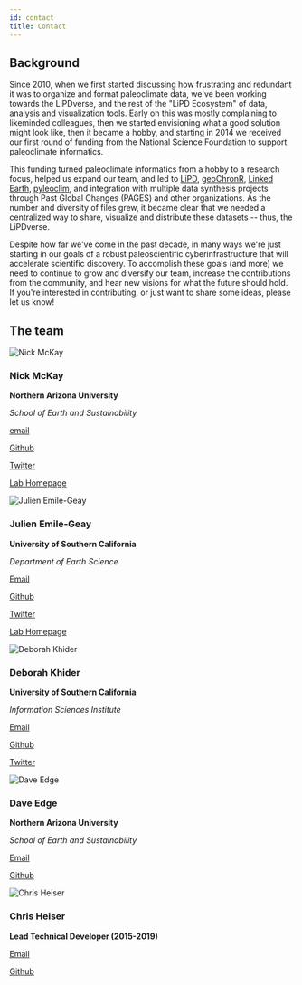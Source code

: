 ```yaml
---
id: contact
title: Contact
---
```


## Background

Since 2010, when we first started discussing how frustrating and redundant it was to organize and format paleoclimate data, we've been working towards the LiPDverse, and the rest of the "LiPD Ecosystem" of data, analysis and visualization tools. Early on this was mostly complaining to likeminded colleagues, then we started envisioning what a good solution might look like, then it became a hobby, and starting in 2014 we received our first round of funding from the National Science Foundation to support paleoclimate informatics.

This funding turned paleoclimate informatics from a hobby to a research focus, helped us expand our team, and led to [LiPD](http://lipd.net), [geoChronR](http://nickmckay.github.io/GeoChronR), [Linked Earth](http://linked.earth), [pyleoclim](https://linkedearth.github.io/Pyleoclim_util/), and integration with multiple data synthesis projects through Past Global Changes (PAGES) and other organizations. As the number and diversity of files grew, it became clear that we needed a centralized way to share, visualize and distribute these datasets -- thus, the LiPDverse.

Despite how far we've come in the past decade, in many ways we're just starting in our goals of a robust paleoscientific cyberinfrastructure that will accelerate scientific discovery. To accomplish these goals (and more) we need to continue to grow and diversify our team, increase the contributions from the community, and hear new visions for what the future should hold. If you're interested in contributing, or just want to share some ideas, please let us know!

## The team

![Nick McKay](/img/mckay200.jpg)

### Nick McKay

**Northern Arizona University**

*School of Earth and Sustainability*

[email](mailto:nick@nau.edu)

[Github](http://github.com/nickmckay)

[Twitter](http://twitter.com/npmckay)

[Lab Homepage](http://nau.edu/mckay)

![Julien Emile-Geay](/img/emilegeay200.jpg)

### Julien Emile-Geay

**University of Southern California**

*Department of Earth Science*

[Email](mailto:julieneg@usc.edu)

[Github](http://github.com/commonclimate)

[Twitter](http://twitter.com/stellargeay)

[Lab Homepage](http://climdyn.usc.edu)


![Deborah Khider](/img/khider200.jpg)

### Deborah Khider

**University of Southern California**

*Information Sciences Institute*

[Email](mailto:khider@usc.edu)

[Github](http://github.com/khider)

[Twitter](http://twitter.com/dkhider)


![Dave Edge](/img/edge.jpg)

### Dave Edge

**Northern Arizona University**

*School of Earth and Sustainability*

[Email](mailto:david.edge@nau.edu)

[Github](http://github.com/DaveEdge1)


![Chris Heiser](/img/heiser200.jpg)


### Chris Heiser

**Lead Technical Developer (2015-2019)**

[Email](mailto:heiser@nau.edu)

[Github](http://github.com/chrismheiser)
